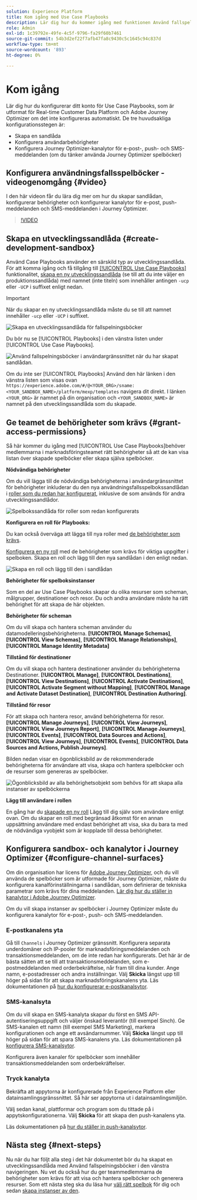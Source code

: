 ```yaml
---
solution: Experience Platform
title: Kom igång med Use Case Playbooks
description: Lär dig hur du kommer igång med funktionen Använd fallspelningsböcker.
role: Admin
exl-id: 1c39792e-49fe-4c5f-9796-fa29f60b7461
source-git-commit: 54b3d2ef22f7afb47fa8c9430c5c1645c94c837d
workflow-type: tm+mt
source-wordcount: '893'
ht-degree: 0%

---
```



# Kom igång

Lär dig hur du konfigurerar ditt konto för Use Case Playbooks, som är utformat för Real-time Customer Data Platform och Adobe Journey Optimizer om det inte konfigureras automatiskt. De tre huvudsakliga konfigurationsstegen är:

* Skapa en sandlåda
* Konfigurera användarbehörigheter
* Konfigurera Journey Optimizer-kanalytor för e-post-, push- och SMS-meddelanden (om du tänker använda Journey Optimizer spelböcker)

## Konfigurera användningsfallsspelböcker - videogenomgång {#video}

I den här videon får du lära dig mer om hur du skapar sandlådan, konfigurerar behörigheter och konfigurerar kanalytor för e-post, push-meddelanden och SMS-meddelanden i Journey Optimizer.

>[!VIDEO](https://video.tv.adobe.com/v/3426987?learn=on)

## Skapa en utvecklingssandlåda {#create-development-sandbox}

Använd Case Playbooks använder en särskild typ av utvecklingssandlåda. För att komma igång och få tillgång till [[!UICONTROL Use Case Playbooks]](/help/use-case-playbooks/playbooks/overview.md) funktionalitet, [skapa en ny utvecklingssandlåda](/help/sandboxes/ui/user-guide.md#create) (se till att du inte väljer en produktionssandlåda) med namnet (inte titeln) som innehåller antingen `-ucp` eller `-UCP` i suffixet enligt nedan.

>[!IMPORTANT]
>
>När du skapar en ny utvecklingssandlåda måste du se till att namnet innehåller `-ucp` eller `-UCP` i suffixet.


![Skapa en utvecklingssandlåda för fallspelningsböcker](/help/use-case-playbooks/assets/playbooks/get-started/create-sandbox-ucp.png)

Du bör nu se [!UICONTROL Playbooks] i den vänstra listen under [!UICONTROL Use Case Playbooks].

![Använd fallspelningsböcker i användargränssnittet när du har skapat sandlådan.](/help/use-case-playbooks/assets/playbooks/get-started/ucp-sandbox-in-ui.png)

Om du inte ser [!UICONTROL Playbooks] Använd den här länken i den vänstra listen som visas ovan `https://experience.adobe.com/#/@<YOUR_ORG>/sname:<YOUR_SANDBOX_NAME>/platform/mexp/templates` navigera dit direkt. I länken `<YOUR_ORG>` är namnet på din organisation och `<YOUR_SANDBOX_NAME>` är namnet på den utvecklingssandlåda som du skapade.

## Ge teamet de behörigheter som krävs {#grant-access-permissions}

Så här kommer du igång med [!UICONTROL Use Case Playbooks]behöver medlemmarna i marknadsföringsteamet rätt behörigheter så att de kan visa listan över skapade spelböcker eller skapa själva spelböcker.

**Nödvändiga behörigheter**

Om du vill lägga till de nödvändiga behörigheterna i användargränssnittet för behörigheter inkluderar du den nya användningsfallsspelbokssandlådan i [roller som du redan har konfigurerat](/help/access-control/abac/ui/permissions.md#managing-sandboxes-for-role), inklusive de som används för andra utvecklingssandlådor.

![Spelbokssandlåda för roller som redan konfigurerats](/help/use-case-playbooks/assets/playbooks/get-started/permissions-to-existing-roles.png)

**Konfigurera en roll för Playbooks:**

Du kan också överväga att lägga till nya roller med [de behörigheter som krävs](/help/access-control/home.md#sandboxes-and-permissions).

[Konfigurera en ny roll](/help/access-control/abac/ui/permissions.md) med de behörigheter som krävs för viktiga uppgifter i spelboken. Skapa en roll och lägg till den nya sandlådan i den enligt nedan.

![Skapa en roll och lägg till den i sandlådan](/help/use-case-playbooks/assets/playbooks/get-started/create-new-role.png)

**Behörigheter för spelboksinstanser**

Som en del av Use Case Playbooks skapar du olika resurser som scheman, målgrupper, destinationer och resor. Du och andra användare måste ha rätt behörighet för att skapa de här objekten.

**Behörigheter för scheman**

Om du vill skapa och hantera scheman använder du datamodelleringsbehörigheterna. **[!UICONTROL Manage Schemas]**, **[!UICONTROL View Schemas]**, **[!UICONTROL Manage Relationships]**, **[!UICONTROL Manage Identity Metadata]**

**Tillstånd för destinationer**

Om du vill skapa och hantera destinationer använder du behörigheterna Destinationer. **[!UICONTROL Manage]**, **[!UICONTROL Destinations]**, **[!UICONTROL View Destinations]**, **[!UICONTROL Activate Destinations]**, **[!UICONTROL Activate Segment without Mapping]**, **[!UICONTROL Manage and Activate Dataset Destination]**, **[!UICONTROL Destination Authoring]**.

**Tillstånd för resor**

För att skapa och hantera resor, använd behörigheterna för resor. **[!UICONTROL Manage Journeys]**, **[!UICONTROL View Journeys]**, **[!UICONTROL View Journeys Report]**, **[!UICONTROL Manage Journeys]**, **[!UICONTROL Events]**, **[!UICONTROL Data Sources and Actions]**, **[!UICONTROL View Journeys]**, **[!UICONTROL Events]**, **[!UICONTROL Data Sources and Actions, Publish Journeys]**.

Bilden nedan visar en ögonblicksbild av de rekommenderade behörigheterna för användare att visa, skapa och hantera spelböcker och de resurser som genereras av spelböcker.

![Ögonblicksbild av alla behörighetsobjekt som behövs för att skapa alla instanser av spelböckerna](/help/use-case-playbooks/assets/playbooks/get-started/permission-snapshot.png)

**Lägg till användare i rollen**

En gång har du [skapade en ny roll](/help/access-control/abac/ui/permissions.md#managing-users-for-role) Lägg till dig själv som användare enligt ovan. Om du skapar en roll med begränsad åtkomst för en annan uppsättning användare med endast behörighet att visa, ska du bara ta med de nödvändiga vyobjekt som är kopplade till dessa behörigheter.

## Konfigurera sandbox- och kanalytor i Journey Optimizer {#configure-channel-surfaces}

Om din organisation har licens för [Adobe Journey Optimizer](https://experienceleague.adobe.com/docs/journey-optimizer/using/ajo-home.html), och du vill använda de spelböcker som är utformade för Journey Optimizer, måste du konfigurera kanalförinställningarna i sandlådan, som definierar de tekniska parametrar som krävs för dina meddelanden. [Lär dig hur du ställer in kanalytor i Adobe Journey Optimizer](https://experienceleague.adobe.com/docs/journey-optimizer/using/configuration/channel-surfaces.html).

Om du vill skapa instanser av spelböcker i Journey Optimizer måste du konfigurera kanalytor för e-post-, push- och SMS-meddelanden.

### E-postkanalens yta

Gå till `Channels` i Journey Optimizer gränssnitt. Konfigurera separata underdomäner och IP-pooler för marknadsföringsmeddelanden och transaktionsmeddelanden, om de inte redan har konfigurerats. Det här är de bästa sätten att se till att transaktionsmeddelanden, som e-postmeddelanden med orderbekräftelse, når fram till dina kunder. Ange namn, e-postadresser och andra inställningar. Välj **Skicka** längst upp till höger på sidan för att skapa marknadsföringskanalens yta. Läs dokumentationen på [hur du konfigurerar e-postkanalsytor](https://experienceleague.adobe.com/docs/journey-optimizer/using/email/configure-email/email-settings.html).

### SMS-kanalsyta

Om du vill skapa en SMS-kanalyta skapar du först en SMS API-autentiseringsuppgift och väljer önskad leverantör (till exempel Sinch). Ge SMS-kanalen ett namn (till exempel SMS Marketing), markera konfigurationen och ange ett avsändarnummer. Välj **Skicka** längst upp till höger på sidan för att spara SMS-kanalens yta. Läs dokumentationen på [konfigurera SMS-kanalsytor](https://experienceleague.adobe.com/docs/journey-optimizer/using/sms/sms-configuration.html?lang=en#message-preset-sms).

Konfigurera även kanaler för spelböcker som innehåller transaktionsmeddelanden som orderbekräftelser.

### Tryck kanalyta

Bekräfta att appytorna är konfigurerade från Experience Platform eller datainsamlingsgränssnittet. Så här ser appytorna ut i datainsamlingsmiljön.

<!-- ![App surfaces in Data collections](/help/use-case-playbooks/assets/playbooks/get-started/.png) -->

Välj sedan kanal, plattformar och program som du tittade på i appytskonfigurationerna. Välj **Skicka** för att skapa den push-kanalens yta.

Läs dokumentationen på [hur du ställer in push-kanalsytor](https://experienceleague.adobe.com/docs/journey-optimizer/using/push/push-config/push-configuration.html).

## Nästa steg {#next-steps}

Nu när du har följt alla steg i det här dokumentet bör du ha skapat en utvecklingssandlåda med Använd fallspelningsböcker i den vänstra navigeringen. Nu vet du också hur du ger teammedlemmarna de behörigheter som krävs för att visa och hantera spelböcker och generera resurser. Som ett nästa steg ska du läsa hur [välj rätt spelbok](/help/use-case-playbooks/playbooks/choose.md) för dig och sedan [skapa instanser av den](/help/use-case-playbooks/playbooks/create-share-reuse.md).
